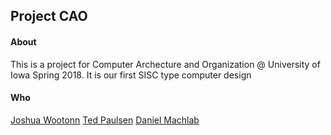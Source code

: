 ## Project CAO

#### About
This is a project for Computer Archecture and Organization @ University of Iowa Spring 2018. It is our first SISC type computer design

#### Who
[Joshua Wootonn](https://github.com/jose56wonton)
[Ted Paulsen](https://github.com/tedpaulsen)
[Daniel Machlab](https://github.com/danielmachlab)